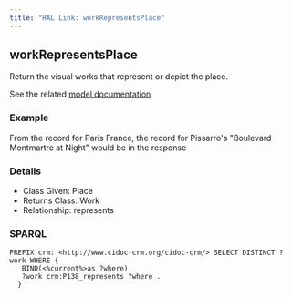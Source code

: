 ```yaml
---
title: "HAL Link: workRepresentsPlace"
---
```


## workRepresentsPlace

Return the visual works that represent or depict the place.

See the related [model documentation](/model/object/aboutness/#depiction)

### Example

From the record for Paris France, the record for Pissarro's "Boulevard Montmartre at Night" would be in the response


### Details

* Class Given: Place
* Returns Class: Work
* Relationship: represents


### SPARQL
```
PREFIX crm: <http://www.cidoc-crm.org/cidoc-crm/> SELECT DISTINCT ?work WHERE {
   BIND(<%current%>as ?where)
   ?work crm:P138_represents ?where .
  }
```

